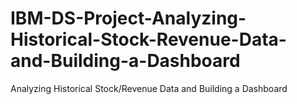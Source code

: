 # IBM-DS-Project-Analyzing-Historical-Stock-Revenue-Data-and-Building-a-Dashboard
Analyzing Historical Stock/Revenue Data and Building a Dashboard
